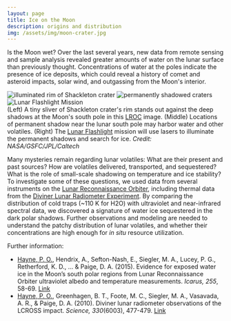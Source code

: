 ```yaml
---
layout: page
title: Ice on the Moon
description: origins and distribution
img: /assets/img/moon-crater.jpg
---
```


Is the Moon wet? Over the last several years, new data from remote sensing and sample analysis revealed greater amounts of water on the lunar surface than previously thought. Concentrations of water at the poles indicate the presence of ice deposits, which could reveal a history of comet and asteroid impacts, solar wind, and outgassing from the Moon's interior.

<div class="img_row">
    <img class="col one" src="{{ site.baseurl }}/assets/img/shackleton_rim.jpg" alt="illuminated rim of Shackleton crater" title="lunar crater"/>
    <img class="col one" src="{{ site.baseurl }}/assets/img/psr.jpg" alt="permanently shadowed craters" title="PSR"/>
    <img class="col one" src="{{ site.baseurl }}/assets/img/lf.jpg" alt="Lunar Flashlight Mission" title="Lunar Flashlight"/>
</div>
<div class="col three caption">
    (Left) A tiny sliver of Shackleton crater's rim stands out against the deep shadows at the Moon's south pole in this <a href="http://lroc.sese.asu.edu/" target="\_blank">LROC</a> image.
    (Middle) Locations of permanent shadow near the lunar south pole may harbor water and other volatiles.
    (Right) The <a href="https://www.jpl.nasa.gov/cubesat/missions/lunar_flashlight.php" target="\_blank">Lunar Flashlight</a> mission will use lasers to illuminate the permanent shadows and search for ice. <i>Credit: NASA/GSFC/JPL/Caltech</i>
</div>

Many mysteries remain regarding lunar volatiles: What are their present and past sources? How are volatiles delivered, transported, and sequestered? What is the role of small-scale shadowing on temperature and ice stability? To investigate some of these questions, we used data from several instruments on the <a href="https://www.nasa.gov/mission_pages/LRO/main/index.html" target="\_blank">Lunar Reconnaissance Orbiter</a>, including thermal data from the <a href="https://diviner.ucla.edu" target="\_blank">Diviner Lunar Radiometer Experiment</a>. By comparing the distribution of cold traps (~110 K for H2O) with ultraviolet and near-infrared spectral data, we discovered a signature of water ice sequestered in the dark polar shadows. Further observations and modeling are needed to understand the patchy distribution of lunar volatiles, and whether their concentrations are high enough for <i>in situ</i> resource utilization.

Further information:
<div class="publications">
<ul>
<li><u>Hayne, P. O.</u>, Hendrix, A., Sefton-Nash, E., Siegler, M. A., Lucey, P. G., Retherford, K. D., ... & Paige, D. A. (2015). Evidence for exposed water ice in the Moon’s south polar regions from Lunar Reconnaissance Orbiter ultraviolet albedo and temperature measurements. <i>Icarus, 255</i>, 58-69.
<a href="https://www.sciencedirect.com/science/article/pii/S0019103515001335">Link</a></li>
<li><u>Hayne, P. O.</u>, Greenhagen, B. T., Foote, M. C., Siegler, M. A., Vasavada, A. R., & Paige, D. A. (2010). Diviner lunar radiometer observations of the LCROSS impact. <i>Science, 330</i>(6003), 477-479.
<a href="http://science.sciencemag.org/content/330/6003/477" target="\_blank">Link</a></li>
</ul>
</div>
